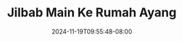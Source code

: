 --- 
title: "Jilbab Main Ke Rumah Ayang"
description: "nonton bokeh Jilbab Main Ke Rumah Ayang tiktok durasi panjang terbaru"
date: 2024-11-19T09:55:48-08:00
file_code: "f3fn5hk12nup"
draft: false
cover: "jbt2rkk5mdpct56d.jpg"
tags: ["Jilbab", "Main", "Rumah", "Ayang", "bokep-indo", "bokep-viral", "bokep-ig"]
length: 312
fld_id: "1235739"
foldername: "Asupan Hijab"
categories: ["Asupan Hijab"]
views: 113
---